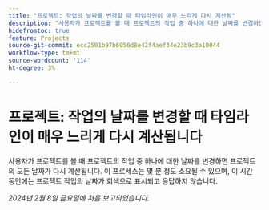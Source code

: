```yaml
---
title: "프로젝트: 작업의 날짜를 변경할 때 타임라인이 매우 느리게 다시 계산됨"
description: "사용자가 프로젝트를 볼 때 프로젝트의 작업 중 하나에 대한 날짜를 변경하면 프로젝트의 모든 날짜가 다시 계산됩니다. 이 프로세스는 몇 분 정도 소요될 수 있으며, 이 시간 동안에는 프로젝트 작업의 날짜가 회색으로 표시되고 응답하지 않습니다."
hidefromtoc: true
feature: Projects
source-git-commit: ecc2501b97b6050d8e42f4aef34e23b9c3a10044
workflow-type: tm+mt
source-wordcount: '114'
ht-degree: 3%

---
```



# 프로젝트: 작업의 날짜를 변경할 때 타임라인이 매우 느리게 다시 계산됩니다

사용자가 프로젝트를 볼 때 프로젝트의 작업 중 하나에 대한 날짜를 변경하면 프로젝트의 모든 날짜가 다시 계산됩니다. 이 프로세스는 몇 분 정도 소요될 수 있으며, 이 시간 동안에는 프로젝트 작업의 날짜가 회색으로 표시되고 응답하지 않습니다.

_2024년 2월 8일 금요일에 처음 보고되었습니다._
